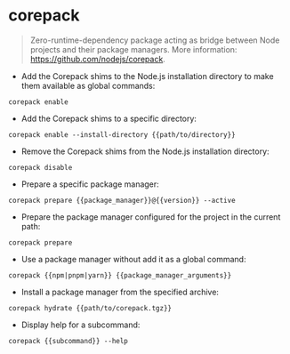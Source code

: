 # corepack

> Zero-runtime-dependency package acting as bridge between Node projects and their package managers.
> More information: <https://github.com/nodejs/corepack>.

- Add the Corepack shims to the Node.js installation directory to make them available as global commands:

`corepack enable`

- Add the Corepack shims to a specific directory:

`corepack enable --install-directory {{path/to/directory}}`

- Remove the Corepack shims from the Node.js installation directory:

`corepack disable`

- Prepare a specific package manager:

`corepack prepare {{package_manager}}@{{version}} --active`

- Prepare the package manager configured for the project in the current path:

`corepack prepare`

- Use a package manager without add it as a global command:

`corepack {{npm|pnpm|yarn}} {{package_manager_arguments}}`

- Install a package manager from the specified archive:

`corepack hydrate {{path/to/corepack.tgz}}`

- Display help for a subcommand:

`corepack {{subcommand}} --help`
